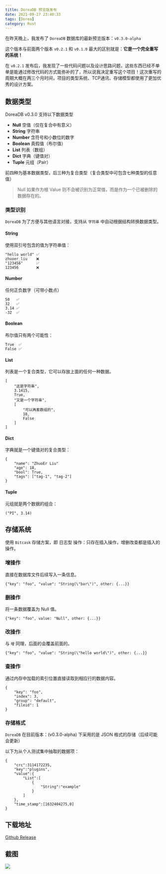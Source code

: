 ```yaml
---
title: DoreaDB 预览版发布
date: 2021-09-27 23:40:33
tags: [Dorea]
category: Rust
---
```


在昨天晚上，我发布了 `DoreaDB` 数据库的最新预览版本：`v0.3.0-alpha`

这个版本与前面两个版本 `v0.2.1` 和 `v0.1.0` 最大的区别就是：**它是一个完全重写的系统！**

在 `v0.2.1` 发布后，我发现了一些代码问题以及设计思路问题，这些东西已经不单单是能通过修改代码的方式能弥补的了，所以说我决定重写这个项目！这次重写的周期大概在两三个月时间，项目的类型系统、TCP通讯、存储模型都使用了更加优秀的设计方案。 

## 数据类型

DoreaDB v0.3.0 支持以下数据类型

- **Null** 空值（仅在复合中有意义）
- **String** 字符串
- **Number** 含符号和小数位的数字
- **Boolean** 真假值（布尔值）
- **List** 列表（数组）
- **Dict** 字典（键值对）
- **Tuple** 元组（Pair）

前四种为基本数据类型，后三种为复合类型（复合类型中可包含七种类型的任意值）

> Null 如果作为根 Value 则不会被识别为正常值，而是作为一个已被删除的数据存在的。

### 类型识别

`DoreaDB` 为了方便与其他语言对接，支持从 `字符串` 中自动根据结构转换数据类型。

#### String

使用双引号包含的值为字符串值：

```
"hello world" ✅
zhuoer_liu    ❌
"123456"      ✅
123456        ❌
```

#### Number

任何正负数字（可带小数点）
```
50   ✅
32   ✅
3.14 ✅
-32  ✅
```

#### Boolean 

布尔值只有两个可能性：

```
True  ✅
False ✅
```

#### List

列表是一个复合类型，它可以存放上面的任何一种数据。

```
[
    "这是字符串",
    3.1415,
    True,
    "又是一个字符串",
    [
        "可以再套数组的",
        18,
        False
    ]
]
```

#### Dict

字典就是一个键值对的复合类型：

```
{
    "name": "ZhuoEr Liu"
    "age": 18,
    "bool": True,
    "tags": ["tag-1", "tag-2"]
}
```

#### Tuple

元组就是两个数据的组合：

```
("PI", 3.14)
```

## 存储系统

使用 `Bitcask` 存储方案，即 日志型 操作：只存在插入操作，增删改查都是插入的操作。

### 增操作

直接在数据库文件后续写入一条信息。

```
{"key": "foo", "value": "String(\"bar\")", other: {...}}
```

### 删操作

将一条数据覆盖为 Null 值。

```
{"key": "foo", value: "Null", other: {...}}
```

### 改操作

与 `增` 同理，后面的会覆盖前面的。

```
{"key": "foo", "value": "String(\"hello world\")", other: {...}}
```

### 查操作

通过内存中加载的索引位置直接读取到相应行的数据内容。

```
{
    "key": "foo",
    "index": 3,
    "group": "default",
    "fileid": 1
}
```

### 存储格式

`DoreaDB` 在目前版本：(v0.3.0-alpha) 下采用的是 JSON 格式的存储（后续可能会更新）

以下为从个人测试集中抽取的数据项：

```
{
    "crc":3114172235,
    "key":"plugins",
    "value":{
        "List":[
            {
                "String":"example"
            }
        ]
    },
    "time_stamp":[1632404275,0]
}
```

## 下载地址

[Github Release](https://github.com/mrxiaozhuox/dorea/releases "mrxiaozhuox/doreadb")

## 截图

![](https://upc.cloud.wwsg18.com/uploads%2F2021%2F08%2F26%2F1_5PJTELnd_%E6%B7%B1%E5%BA%A6%E6%88%AA%E5%9B%BE_20210826191636.png)